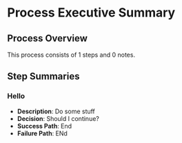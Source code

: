 # Process Executive Summary

## Process Overview
This process consists of 1 steps and 0 notes.

## Step Summaries
### Hello
- **Description**: Do some stuff
- **Decision**: Should I continue?
- **Success Path**: End
- **Failure Path**: ENd
